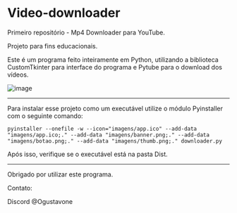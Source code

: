 # Video-downloader

 Primeiro repositório - Mp4 Downloader para YouTube.

 Projeto para fins educacionais.

Este é um programa feito inteiramente em Python, utilizando a biblioteca CustomTkinter para interface do programa e Pytube para o download dos vídeos.

![image](https://github.com/Ogustavone/PytubeVideo-Downloader/assets/152922144/c781ef65-89f9-4ea6-aa98-7e83589d8cb6)

------------------------------------------------------------

Para instalar esse projeto como um executável utilize o módulo Pyinstaller com o seguinte comando:

    pyinstaller --onefile -w --icon="imagens/app.ico" --add-data "imagens/app.ico;." --add-data "imagens/banner.png;." --add-data "imagens/botao.png;." --add-data "imagens/thumb.png;." downloader.py

Após isso, verifique se o executável está na pasta Dist.

------------------------------------------------------------

Obrigado por utilizar este programa.


Contato:

Discord 	@Ogustavone
